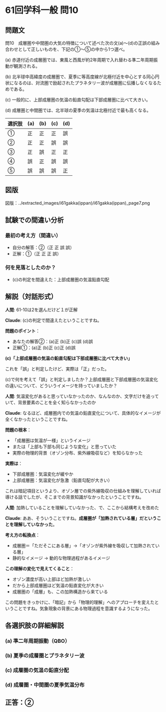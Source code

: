 # 61回学科一般 問10

## 問題文

問10　成層圏や中間圏の大気の特徴について述べた次の文(a)～(d)の正誤の組み合わせとして正しいものを、下記の①～⑤の中から1つ選べ。

(a) 赤道付近の成層圏では、東風と西風が約2年周期で入れ替わる準二年周期振動が観測される。

(b) 北半球中高緯度の成層圏で、夏季に等高度線が北極付近を中心とする同心円状になるのは、対流圏で励起されたプラネタリー波が成層圏に伝播しなくなるためである。

(c) 一般的に、上部成層圏の気温の鉛直勾配は下部成層圏に比べて大きい。

(d) 成層圏と中間圏では、北半球の夏季の気温は北極付近で最も高くなる。

| 選択肢 | (a) | (b) | (c) | (d) |
|--------|-----|-----|-----|-----|
| ① | 正 | 正 | 正 | 誤 |
| ② | 正 | 正 | 誤 | 誤 |
| ③ | 正 | 誤 | 正 | 正 |
| ④ | 誤 | 正 | 誤 | 誤 |
| ⑤ | 誤 | 誤 | 誤 | 正 |

## 図版

図版：../extracted_images/i61gakka(ippan)/i61gakka(ippan)_page7.png

## 試験での間違い分析

### 最初の考え方（間違い）
- 自分の解答：②（正 正 誤 誤）
- 正解：①（正 正 正 誤）

### 何を見落としたのか？
- (c)の判定を間違えた：上部成層圏の気温鉛直勾配

## 解説（対話形式）

**人間**: 61-10は2を選んだけど１が正解

**Claude**: (c)の判定で間違えたということですね。

**問題のポイント**：
- あなたの解答②：(a)正 (b)正 (c)誤 (d)誤
- 正解①：(a)正 (b)正 (c)正 (d)誤

**(c)「上部成層圏の気温の鉛直勾配は下部成層圏に比べて大きい」**

これを「誤」と判定したけど、実際は「正」だった。

(c)で何を考えて「誤」と判定しましたか？上部成層圏と下部成層圏の気温変化の違いについて、どういうイメージを持っていましたか？

**人間**: 気温変化があると思っていなかったのか、なんなのか、文字だけを追っていて、背景要素のことを全く知らなかったのか

**Claude**: なるほど、成層圏内での気温の鉛直変化について、具体的なイメージが全くなかったということですね。

**問題の根本**：
- 「成層圏は気温が一様」というイメージ
- または「上部も下部も同じような変化」と思っていた
- 実際の物理的背景（オゾン分布、紫外線吸収など）を知らなかった

**実際は**：
- 下部成層圏：気温変化が緩やか
- 上部成層圏：気温変化が急激（鉛直勾配が大きい）

これは暗記項目というより、オゾン層での紫外線吸収の仕組みを理解していれば導ける話でしたが、そこまでの背景知識がなかったということですね。

**人間**: 加熱していることを理解していなかった、で、ここから結構考えを改めた

**Claude**: ああ、そういうことですね。**成層圏が「加熱されている層」だということを理解していなかった**。

**考え方の転換点**：
- 成層圏＝「ただそこにある層」→「オゾンが紫外線を吸収して加熱されている層」
- 静的なイメージ → 動的な物理過程があるイメージ

**この理解の変化で見えてくること**：
- オゾン濃度が高い上部ほど加熱が激しい
- だから上部成層圏ほど気温の鉛直変化が大きい
- 成層圏の「成層」も、この加熱構造から来ている

この問題をきっかけに、「暗記」から「物理的理解」へのアプローチを変えたということですね。気象現象の背景にある物理過程を意識するようになった。

## 各選択肢の詳細解説

### (a) 準二年周期振動（QBO）

### (b) 夏季の成層圏とプラネタリー波

### (c) 成層圏の気温の鉛直分配

### (d) 成層圏・中間圏の夏季気温分布

## 正答：②